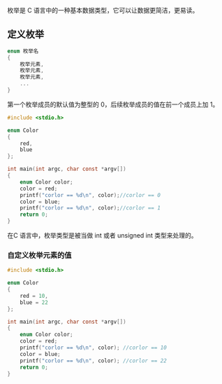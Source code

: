 枚举是 C 语言中的一种基本数据类型，它可以让数据更简洁，更易读。

## 定义枚举

```c
enum 枚举名
{
    枚举元素,
    枚举元素,
    枚举元素,
    ...
}
```

第一个枚举成员的默认值为整型的 0，后续枚举成员的值在前一个成员上加 1。

```c
#include <stdio.h>

enum Color
{
    red,
    blue
};

int main(int argc, char const *argv[])
{
    enum Color color;
    color = red;
    printf("corlor == %d\n", color);//corlor == 0
    color = blue;
    printf("corlor == %d\n", color);//corlor == 1
    return 0;
}
```

在C 语言中，枚举类型是被当做 int 或者 unsigned int 类型来处理的。

### 自定义枚举元素的值

```c
#include <stdio.h>

enum Color
{
    red = 10,
    blue = 22
};

int main(int argc, char const *argv[])
{
    enum Color color;
    color = red;
    printf("corlor == %d\n", color); //corlor == 10
    color = blue;
    printf("corlor == %d\n", color); //corlor == 22
    return 0;
}
```

